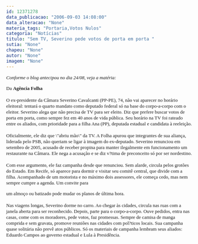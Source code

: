 ```yaml
---
id: 12371278
data_publicacao: "2006-09-03 14:08:00"
data_alteracao: "None"
materia_tags: "Portaria,Votos Nulos"
categoria: "Notícias"
titulo: "Sem TV, Severino pede votos de porta em porta "
sutia: "None"
chapeu: "None"
autor: "None"
imagem: "None"
---
```

<p><FONT size=2></p>
<p><P><I><FONT face=Verdana>Conforme o blog antecipou no dia 24/08, veja a matéria:</FONT></P></I></p>
<p><P><FONT face=Verdana>Da <B>Agência Folha</B><BR><BR>O ex-presidente da Câmara Severino Cavalcanti (PP-PE), 74, não vai aparecer no horário eleitoral: tentará o quarto mandato como deputado federal só na base do corpo-a-corpo com o eleitor. Severino alega que não precisa de TV para ser eleito. Diz que prefere buscar votos de porta em porta, como sempre fez em 40 anos de vida pública. Seu horário na TV foi rateado entre os aliados, com prioridade para a filha Ana (PP), deputada estadual e candidata à reeleição.<BR><BR>Oficialmente, ele diz que \"abriu mão\" da TV. A Folha apurou que integrantes de sua aliança, liderada pelo PSB, não queriam se ligar à imagem do ex-deputado. Severino renunciou em setembro de 2005, acusado de receber propina para manter ilegalmente em funcionamento um restaurante na Câmara. Ele nega a acusação e se diz v?tima de preconceito só por ser nordestino.<BR><BR>Com esse argumento, ele faz campanha desde que renunciou. Sem alarde, circula pelos grotões do Estado. Em Recife, só aparece para dormir e visitar seu comitê central, que divide com a filha. Acompanhado de um motorista e no máximo dois assessores, ele começa cedo, mas nem sempre cumpre a agenda. Um convite para</p>
<p> um almoço ou batizado pode mudar os planos de última hora.<BR><BR>Nas viagens longas, Severino dorme no carro. Ao chegar às cidades, circula nas ruas com a janela aberta para ser reconhecido. Depois, parte para o corpo-a-corpo. Ouve pedidos, entra nas casas, come com os moradores, pede votos, faz promessas. Sempre de camisa de manga comprida e sem gravata, promove reuniões nas cidades com pol?ticos locais. Sua campanha quase solitária não prevê atos públicos. Só os materiais de campanha lembram seus aliados: Eduardo Campos ao governo estadual e Lula à Presidência.</FONT></P></FONT> </p>
